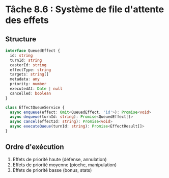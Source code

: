 # Tâche 8.6 : Système de file d'attente des effets

## Structure
```typescript
interface QueuedEffect {
  id: string
  turnId: string
  casterId: string
  effectType: string
  targets: string[]
  metadata: any
  priority: number
  executedAt: Date | null
  cancelled: boolean
}

class EffectQueueService {
  async enqueue(effect: Omit<QueuedEffect, 'id'>): Promise<void>
  async dequeue(turnId: string): Promise<QueuedEffect[]>
  async cancel(effectId: string): Promise<void>
  async executeQueue(turnId: string): Promise<EffectResult[]>
}
```

## Ordre d'exécution
1. Effets de priorité haute (défense, annulation)
2. Effets de priorité moyenne (pioche, manipulation)
3. Effets de priorité basse (bonus, stats)
